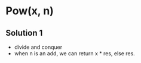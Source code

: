 # Pow(x, n)

## Solution 1

- divide and conquer
- when n is an add, we can return x * res, else res.
